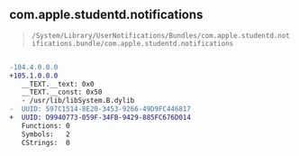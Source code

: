 ## com.apple.studentd.notifications

> `/System/Library/UserNotifications/Bundles/com.apple.studentd.notifications.bundle/com.apple.studentd.notifications`

```diff

-104.4.0.0.0
+105.1.0.0.0
   __TEXT.__text: 0x0
   __TEXT.__const: 0x50
   - /usr/lib/libSystem.B.dylib
-  UUID: 597C1514-8E20-3453-9266-49D9FC446817
+  UUID: D9940773-059F-34FB-9429-885FC676D014
   Functions: 0
   Symbols:   2
   CStrings:  0

```
